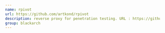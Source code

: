 ```yaml
---
name: rpivot
url: https://github.com/artkond/rpivot
description: reverse proxy for penetration testing. URL : https://github.com/artkond/rpivot Groups : blackarch blackarch-proxy
group: blackarch
---
```


